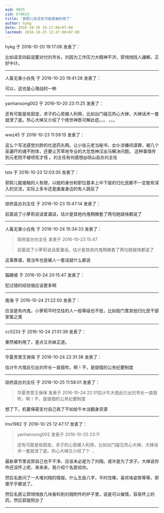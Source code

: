 ```yaml
---
aid: 9025
zid: 670614
title: '郭熙儿有没有可能是被利用了'
author: hykg
date: 2016-10-20 19:17:06+07:00
lastmod: 2016-10-25 12:47:00+07:00
---
```


hykg 于 2016-10-20 19:17:06 发表了：

比如谣言四起说要对付刘市长，刘因为工作压力大精神不济，郭悄悄找人禳解，正好中计。

---------

人畜无害小白免 于 2016-10-20 19:41:28 发表了：

可以，这也是心理战的一种

---------

yanhansong002 于 2016-10-20 23:11:25 发表了：

还有可能是些固宠，求子的心思被人利用，比如出门碰见热心大婶，大婶话术一套就泄了底。热心大婶又介绍了个绝世神医可解此症。。。 。。。

---------

wwz45 于 2016-10-23 11:59:15 发表了：

这么个写法感觉刘胖的仕途药丸啊。让小张元老当秘书，女仆涉嫌间谍罪，被几个巫蛊吓的魂不附体，还要让芳草地专业的大忽悠神汉出马解决问题。 这种事情传到元老院不被喷死才怪 。刘主任有何感想@琼山县办刘主任

---------

tsts 于 2016-10-23 12:03:35 发表了：

郭熙儿能接触的人有限，以她的身份和职位基本上中下层的归化民都不一定能有深入的交流，实际上多半还是废废身边的有人跳反了

---------

琼府县办刘主任 于 2016-10-23 15:47:14 发表了：

前面说了小萝莉说话爱漏话，估计是其他内鬼稍微套了两句她就啥都说了

---------

人畜无害小白免 于 2016-10-24 15:34:33 发表了：

> 琼府县办刘主任 发表于 2016-10-23 15:47
> 
> 前面说了小萝莉说话爱漏话，估计是其他内鬼稍微套了两句她就啥都说了



这事靠谱，我当年也是被人一套话就什么都说

---------

猫踢坡 于 2016-10-24 20:15:47 发表了：

犯过错的经验值应该更多啊

---------

南海 于 2016-10-24 21:22:50 发表了：

应该是有内鬼，小萝莉平时交往的人一般等级也不低，比如衙门里其他归化民干部家属之类

---------

cc5233 于 2016-10-24 21:51:39 发表了：

果然被利用了，差点又杀妹正道。

---------

华夏贵胄王保保 于 2016-10-24 22:31:38 发表了：

估计牛大借此引出刘市长一直鼓吹，啊！不，是提倡的公务纪要制度

---------

琼府县办刘主任 于 2016-10-25 11:58:01 发表了：

> 华夏贵胄王保保 发表于 2016-10-24 22:31估计牛大借此引出刘市长一直鼓吹，啊！不，是提倡的公务纪要制度



想了下，机要保密支付自己吞了不如给午木当翻身资源

---------

lmx1982 于 2016-10-25 12:47:17 发表了：

> yanhansong002 发表于 2016-10-20 23:11
> 
> 还有可能是些固宠，求子的心思被人利用，比如出门碰见热心大婶，大婶话术一套就泄了底。热心大婶又介绍了个 ...



最新章节里说郭自己也不干净，应该未必是为了刘翔。或许是为了求子。大婶说你咋还没怀上呢，来来来，我介绍个名医给你。

然后名医问了一大堆刘翔的情报，什么生辰八字，平时住哪，喜欢啥姿势等等，郭傻乎乎都说了。

然后名医让郭悄悄放几块香料到刘翔附件的炉子里，说是可以催情，容易怀上的药。然后郭就照办了

---------

